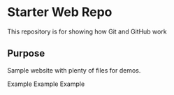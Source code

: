 # Starter Web Repo

This repository is for showing how Git and GitHub work

## Purpose

Sample website with plenty of files for demos.


Example Example Example